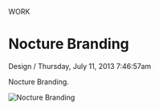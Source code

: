 <p class="type">WORK</p>

# Nocture Branding

<p class="meta">Design  /  Thursday, July 11, 2013 7:46:57am</p>

Nocture Branding.

![Nocture Branding](https://farooq-agent.web.app/assets/images/works/large/nLXidNgf_work_image.jpg)
